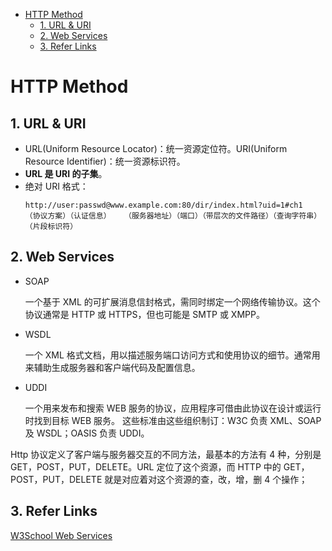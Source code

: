 - [HTTP Method](#http-method)
  - [1. URL & URI](#1-url--uri)
  - [2. Web Services](#2-web-services)
  - [3. Refer Links](#3-refer-links)

# HTTP Method

## 1. URL & URI

- URL(Uniform Resource Locator)：统一资源定位符。URI(Uniform Resource Identifier)：统一资源标识符。
- **URL 是 URI 的子集**。
- 绝对 URI 格式：
  ```
  http://user:passwd@www.example.com:80/dir/index.html?uid=1#ch1
  （协议方案）（认证信息）   （服务器地址）（端口）（带层次的文件路径）（查询字符串）（片段标识符）
  ```

## 2. Web Services

- SOAP

  一个基于 XML 的可扩展消息信封格式，需同时绑定一个网络传输协议。这个协议通常是 HTTP 或 HTTPS，但也可能是 SMTP 或 XMPP。

- WSDL

  一个 XML 格式文档，用以描述服务端口访问方式和使用协议的细节。通常用来辅助生成服务器和客户端代码及配置信息。

- UDDI

  一个用来发布和搜索 WEB 服务的协议，应用程序可借由此协议在设计或运行时找到目标 WEB 服务。
  这些标准由这些组织制订：W3C 负责 XML、SOAP 及 WSDL；OASIS 负责 UDDI。

Http 协议定义了客户端与服务器交互的不同方法，最基本的方法有 4 种，分别是 GET，POST，PUT，DELETE。URL 定位了这个资源，而 HTTP 中的 GET，POST，PUT，DELETE 就是对应着对这个资源的查，改，增，删 4 个操作；

## 3. Refer Links

[W3School Web Services](http://www.w3school.com.cn/webservices/)
